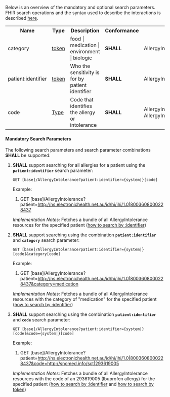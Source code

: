 Below is an overview of the mandatory and optional search parameters. FHIR search operations and the syntax used to describe the interactions is described <a href="http://hl7.org/fhir/R4/search.html">here</a>.

<table class="list" width="100%">
<tbody>
  <tr>
    <th>Name</th>
    <th>Type</th>
    <th>Description</th>
    <th>Conformance</th>
    <th>Path</th>
  </tr>
  <tr>
        <td>category</td>
        <td><a href="http://hl7.org/fhir/search.html#token">token</a></td>
        <td>food | medication | environment | biologic</td>
        <td><b>SHALL</b></td>
        <td>AllergyIntolerance.category</td>
  </tr>
  <tr>
        <td>patient:identifier</td>
        <td><a href="https://build.fhir.org/search.html#token">token</a></td>
        <td>Who the sensitivity is for by patient identifier</td>
        <td><b>SHALL</b></td>
        <td>AllergyIntolerance.patient.identifier</td>
  </tr>
  <tr>
        <td>code</td>
        <td><a href="http://hl7.org/fhir/search.html#token">Type</a></td>
        <td>Code that identifies the allergy or intolerance</td>
        <td><b>SHALL</b></td>
        <td>AllergyIntolerance.code | AllergyIntolerance.reaction.substance</td>
  </tr>
 </tbody>
</table>


#### Mandatory Search Parameters

The following search parameters and search parameter combinations **SHALL** be supported:

1. **SHALL** support searching for all allergies for a patient using the **`patient:identifier`** search parameter:

    `GET [base]/AllergyIntolerance?patient:identifier={system|}[code]`

    Example:
    
      1. GET [base]/AllergyIntolerance?patient=http://ns.electronichealth.net.au/id/hi/ihi/1.0|8003608000228437

    *Implementation Notes:* Fetches a bundle of all AllergyIntolerance resources for the specified patient ([how to search by :identifier](http://hl7.org/fhir/R4/search.html#reference))


1. **SHALL** support searching using the combination **`patient:identifier`** and **`category`** search parameter:

    `GET [base]/AllergyIntolerance?patient:identifier={system|}[code]&category[code]`

    Example:
    
      1. GET [base]/AllergyIntolerance?patient=http://ns.electronichealth.net.au/id/hi/ihi/1.0|8003608000228437&category=medication

    *Implementation Notes:* Fetches a bundle of all AllergyIntolerance resources with the category of "medication" for the specified patient ([how to search by :identifier](http://hl7.org/fhir/R4/search.html#reference))


1. **SHALL** support searching using the combination **`patient:identifier`** and **`code`** search parameter:

    `GET [base]/AllergyIntolerance?patient:identifier={system|}[code]&code={system|}[code]`

    Example:
    
      1. GET [base]/AllergyIntolerance?patient=http://ns.electronichealth.net.au/id/hi/ihi/1.0|8003608000228437&code=http://snomed.info/sct|293619005

    *Implementation Notes:* Fetches a bundle of all AllergyIntolerance resources with the code of an 293619005 (Ibuprofen allergy) for the specified patient ([how to search by :identifier](http://hl7.org/fhir/R4/search.html#reference) and [how to search by token](http://hl7.org/fhir/search.html#token))


